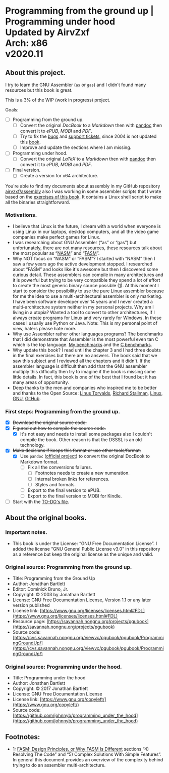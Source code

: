 # Programming from the ground up | <br> Programming under hood <br> Updated by AirvZxf <br> Arch: x86 <br>v2020.11

## About this project.

I try to learn the GNU Assembler (`as` or `gas`) and I didn't found many resources but this book is great.

This is a 3% of the WIP (work in progress) project.

Goals:

- [ ] Programming from the ground up.
  - [ ] Convert the original _DocBook_ to a _Markdown_ then with [pandoc](https://pandoc.org/) then convert it to _ePUB_, _MOBI_ and _PDF_.
  - [ ] Try to fix the [bugs](https://savannah.nongnu.org/bugs/?group=pgubook) and [support tickets](https://savannah.nongnu.org/support/?group=pgubook), since 2004 is not updated this [book](https://savannah.nongnu.org/projects/pgubook).
  - [ ] Improve and update the sections where I am missing.
- [ ] Programming under hood.
  - [ ] Convert the original _LaTeX_ to a _Markdown_ then with [pandoc](https://pandoc.org/) then convert it to _ePUB_, _MOBI_ and _PDF_.
- [ ] Final version.
  - [ ] Create a version for x64 architecture.

You're able to find my documents about assembly in my GitHub repository [airvzxf/assembly](https://github.com/airvzxf/assembly) also I was working in some assembler scripts that I wrote based on the [exercises of this book](https://github.com/airvzxf/assembly/tree/master/linux/gas/programmingGroundUp). It contains a Linux shell script to make all the binaries straightforward.

### Motivations.
- I believe that Linux is the future, I dream with a world when everyone is using Linux in our laptops, desktop computers, and all the video game companies make perfect games for Linux.
- I was researching about GNU Assembler (“as” or “gas”) but unfortunately, there are not many resources, these resources talk about the most popular as “[NASM](https://nasm.us/)” and “[FASM](https://flatassembler.net/)”.
- Why NOT focus on “NASM” or “FASM”? I started with “NASM” then I saw a few years ago the active development stopped. I researched about “FASM” and looks like it's awesome but then I discovered some curious detail. These assemblers can compile in many architectures and it is powerful but trying to be very compatible they spend a lot of effort to create the most generic binary source possible ([1](#1)). At this moment I start to consider the possibility to use the pure Linux assembler because for me the idea to use a multi-architectural assembler is only marketing. I have been software developer over 14  years and I never created a multi-architecture system neither in my personal projects. Why am I living in a utopia? Wanted a tool to convert to other architectures, if I always create programs for Linux and very rarely for Windows. In these cases I usually use Python or Java. Note: This is my personal point of view, haters please hate more.
- Why use Assembler rather other languages programs? The benchmarks that I did demonstrate that Assembler is the most powerful even tan C which is the top language. [My benchmarks](https://github.com/airvzxf/assembly/tree/master/linux/benchmark/fibonacci/without_print) and the [C benchmarks](https://benchmarksgame-team.pages.debian.net/benchmarksgame/fastest/cpp.html).
- Why update this book? I read until the chapter 3 and I had three doubts in the final exercises but there are no answers. The book said that we saw this subject and I reviewed all the chapters and it didn't. If the assembler language is difficult then add that the GNU assembler multiply this difficulty then try to imagine if the book is missing some little details. In fact, this book is one of the best that I found but it has many areas of opportunity.
- Deep thanks to the men and companies who inspired me to be better and thanks to the Open Source: [Linus Torvalds](https://github.com/torvalds), [Richard Stallman](https://stallman.org/), [Linux](https://www.linux.org/), [GNU](https://www.gnu.org/), [GitHub](https://github.com/).

### First steps: Programming from the ground up.
- [x] ~~Download the original source code.~~
- [x] ~~Figured out how to compile the source code.~~
  - [x] It's not easy and needs to install some packages also I couldn't compile the book. Other reason is that the DSSSL is an old technology.
- [x] ~~Make decisions if keeps this format or use other tools/format.~~
  - [x] Use `pandoc` ([official project](https://pandoc.org/)) to convert the original DocBook to Markdown format.
    - [ ] Fix all the conversions failures.
      - [ ] Footnotes needs to create a new numeration.
      - [ ] Internal broken links for references.
      - [ ] Styles and formats.
    - [ ] Export to the final version to ePUB.
    - [ ] Export to the final version to MOBI for Kindle.
- [ ] Start with the [TO-DO's file](TODO.md).

## About the original books.

### Important notes.
- This book is under the License: “GNU Free Documentation License”. I added the license “GNU General Public License v3.0” in this repository as a reference but keep the original license as the unique and valid.

### Original source: Programming from the ground up.
- Title: Programming from the Ground Up
- Author: Jonathan Bartlett
- Editor: Dominick Bruno, Jr.
- Copyright: © 2003 by Jonathan Bartlett
- License: GNU Free Documentation License, Version 1.1 or any later version published
- License link: [https://www.gnu.org/licenses/licenses.html#FDL](https://www.gnu.org/licenses/licenses.html#FDL)
- Resource page: [https://savannah.nongnu.org/projects/pgubook](https://savannah.nongnu.org/projects/pgubook)
- Source code: [https://cvs.savannah.nongnu.org/viewvc/pgubook/pgubook/ProgrammingGroundUp/](https://cvs.savannah.nongnu.org/viewvc/pgubook/pgubook/ProgrammingGroundUp/)

### Original source: Programming under the hood.
- Title: Programming under the hood
- Author: Jonathan Bartlett
- Copyright: © 2017 Jonathan Bartlett
- License: GNU Free Documentation License
- License link: [https://www.gnu.org/copyleft/](https://www.gnu.org/copyleft/)
- Source code: [https://github.com/johnnyb/programming_under_the_hood](https://github.com/johnnyb/programming_under_the_hood)


## Footnotes:
- <span id="1">1</span>: [FASM: Design Principles, or Why FASM Is Different](https://board.flatassembler.net/topic.php?t=3197) sections “4) Resolving The Code” and “5) Complex Solutions With Simple Features”. In general this document provides an overview of the complexity behind trying to do an assembler multi-architecture.
